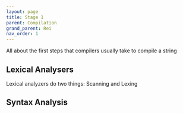 ```yaml
---
layout: page
title: Stage 1
parent: Compilation
grand_parent: Rei
nav_order: 1
---
```


All about the first steps that compilers usually take to compile a string

## Lexical Analysers

Lexical analyzers do two things: Scanning and Lexing



## Syntax Analysis
